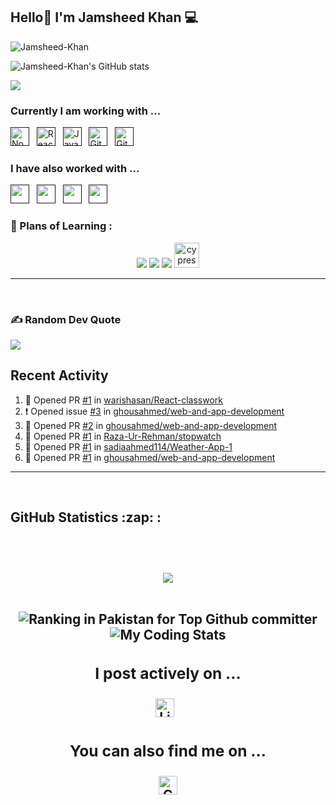 ## Hello👋 I'm Jamsheed Khan ‍💻 




<p align="left"> <img src="https://komarev.com/ghpvc/?username=Jamsheed-Khan&label=Profile%20views&color=0e75b6&style=flat" alt="Jamsheed-Khan" /> </p>



![Jamsheed-Khan's GitHub stats](https://github-readme-stats.vercel.app/api?username=Jamsheed-Khan&show_icons=true&bg_color=00000000)
<p><img align="center" src="http://github-readme-streak-stats.herokuapp.com?user=Jamsheed-Khan&theme=dark&background=000000"/></p>



### Currently I am working with ...

<a href="" target="_blank" title="Node.js" rel="noreferrer"><img src="https://www.vectorlogo.zone/logos/nodejs/nodejs-icon.svg" alt="Node.js" width="30" height="30"/></a>&nbsp;&nbsp;
<a href="" target="_blank" title="ReactJS" rel="noreferrer"><img src="https://www.vectorlogo.zone/logos/reactjs/reactjs-icon.svg" alt="ReactJS" width="30" height="30"/></a>&nbsp;&nbsp;
<a href="" target="_blank" title="JavaScript" rel="noreferrer"><img src="https://www.freepnglogos.com/uploads/javascript-png/javascript-vector-logo-yellow-png-transparent-javascript-vector-12.png" alt="JavaScript" width="30" height="30"/></a>&nbsp;&nbsp;
<a href="" target="_blank" title="Git" rel="noreferrer"><img src="https://www.vectorlogo.zone/logos/git-scm/git-scm-icon.svg" alt="Git" width="30" height="30"/></a>&nbsp;&nbsp;
<a href="" target="_blank" title="GitHub" rel="noreferrer"><img src="https://www.vectorlogo.zone/logos/github/github-tile.svg" alt="GitHub" width="30" height="30"/></a>&nbsp;&nbsp;



### I have also worked with ...


<a href="" title="HTML" target="_blank" rel="noreferrer"><img src="https://www.vectorlogo.zone/logos/w3_html5/w3_html5-icon.svg" alt="" width="30" height="30"/></a>&nbsp;&nbsp;
<a href="" title="CSS" target="_blank" rel="noreferrer"><img src="https://www.vectorlogo.zone/logos/w3_css/w3_css-icon.svg" alt="" width="30" height="30"/></a>&nbsp;&nbsp;
<a href="" title="BOOTSTRAP" target="_blank" rel="noreferrer"><img src="https://www.vectorlogo.zone/logos/getbootstrap/getbootstrap-icon.svg" alt="" width="30" height="30"/></a>&nbsp;&nbsp;
<a href="" title="FIREBASE" target="_blank" rel="noreferrer"><img src="https://www.vectorlogo.zone/logos/firebase/firebase-icon.svg" alt="" width="30" height="30"/></a>&nbsp;&nbsp;

<h3 align="left">🏫 Plans of Learning :</h3>

<p align="center">
	<img src="https://skillicons.dev/icons?i=nestjs,threejs,tensorflow,docker" />
	<img src="https://skillicons.dev/icons?i=bash,redis,wasm,webflow,jest" />
	<img src="https://skillicons.dev/icons?i=kubernetes,fastapi,d3,swift,aws" />
	<a href="https://www.cypress.io" target="_blank" rel="noreferrer" title="Full Web Testing">
		<img src="https://raw.githubusercontent.com/simple-icons/simple-icons/6e46ec1fc23b60c8fd0d2f2ff46db82e16dbd75f/icons/cypress.svg"
			alt="cypress" width="40" height="40" />
	</a>
	
</p>
<hr>
<br>
	<h3> ✍️ Random Dev Quote </h3>
	<img src='https://quotes-github-readme.vercel.app/api?type=horizontal&theme=algolia' />
</div>


## Recent Activity

<!--START_SECTION:activity-->

1. 💪 Opened PR [#1](https://github.com/warishasan/React-classwork/pull/1) in [warishasan/React-classwork](https://github.com/warishasan/React-classwork)
2. ❗ Opened issue [#3](https://github.com/ghousahmed/web-and-app-development/issues/3) in [ghousahmed/web-and-app-development](https://github.com/ghousahmed/web-and-app-development)
3. 💪 Opened PR [#2](https://github.com/ghousahmed/web-and-app-development/pull/2) in [ghousahmed/web-and-app-development](https://github.com/ghousahmed/web-and-app-development)
4. 💪 Opened PR [#1](https://github.com/Raza-Ur-Rehman/stopwatch/pull/1) in [Raza-Ur-Rehman/stopwatch](https://github.com/Raza-Ur-Rehman/stopwatch)
5. 💪 Opened PR [#1](https://github.com/sadiaahmed114/Weather-App-1/pull/1) in [sadiaahmed114/Weather-App-1](https://github.com/sadiaahmed114/Weather-App-1)
6. 💪 Opened PR [#1](https://github.com/ghousahmed/web-and-app-development/pull/1) in [ghousahmed/web-and-app-development](https://github.com/ghousahmed/web-and-app-development)
<!--END_SECTION:activity-->

<hr>
<br>

<h2> GitHub Statistics :zap: :
	<h2 />
	<br>
	<p align="center">
		<img
			src="https://github-readme-stats.vercel.app/api/top-langs?username=Jamsheed-Khan&show_icons=true&locale=en&layout=compact&count_private=true&theme=outrun" /><br>
	
<br>
<p align='center'>
	<img src='https://user-badge.committers.top/pakistan/Jamsheed-Khan.svg' align="center"
		title="Ranking in Pakistan for Top Github committer" /></div>
	<img src='https://wakatime.com/badge/user/2b9bc0da-3bf8-4082-b333-bc011089fbbb.svg' align="center"
		title="My Coding Stats" />
</p>

<div align='center'>




### I post actively on ...

<a href="https://www.linkedin.com/in/jamsheed-khan-977091298/" title="Jamsheed Khan" target="_blank" rel="noreferrer"><img src="https://www.vectorlogo.zone/logos/linkedin/linkedin-tile.svg" alt="LinkedIn" width="30" height="30"/></a>&nbsp;&nbsp;

### You can also find me on ...

<a href="mailto:jamshedkh365@gmail.com" target="_blank" title="huzaifakhanofficial01@gmail.com" rel="noreferrer"><img src="https://www.vectorlogo.zone/logos/gmail/gmail-tile.svg" alt="Gmail" width="30" height="30"/></a>
